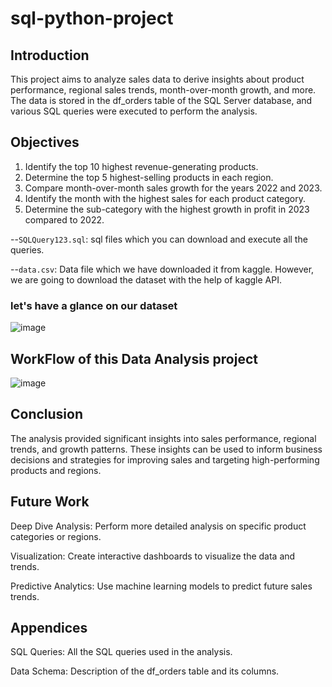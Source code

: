# sql-python-project

## Introduction

This project aims to analyze sales data to derive insights about product performance, regional sales trends, month-over-month growth, and more. The data is stored in the df_orders table of the SQL Server database, and various SQL queries were executed to perform the analysis.

## Objectives

1. Identify the top 10 highest revenue-generating products.
2. Determine the top 5 highest-selling products in each region.
3. Compare month-over-month sales growth for the years 2022 and 2023.
4. Identify the month with the highest sales for each product category.
5. Determine the sub-category with the highest growth in profit in 2023 compared to 2022.

--`SQLQuery123.sql`: sql files which you can download and execute all the queries.

--`data.csv`: Data file which we have downloaded it from kaggle. However, we are going to download the dataset with the help of kaggle API.

### let's have a glance on our dataset
![image](https://github.com/user-attachments/assets/1c9a9595-b126-467c-9828-1f739a686b9b)


## WorkFlow of this Data Analysis project
![image](https://github.com/user-attachments/assets/6cbe18e1-f03f-484f-a9a8-bd092b4638fe)

## Conclusion
The analysis provided significant insights into sales performance, regional trends, and growth patterns. These insights can be used to inform business decisions and strategies for improving sales and targeting high-performing products and regions.

## Future Work
Deep Dive Analysis: Perform more detailed analysis on specific product categories or regions.

Visualization: Create interactive dashboards to visualize the data and trends.

Predictive Analytics: Use machine learning models to predict future sales trends.

## Appendices
SQL Queries: All the SQL queries used in the analysis.

Data Schema: Description of the df_orders table and its columns.


